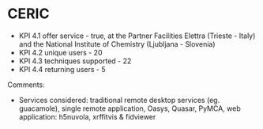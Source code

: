 # CERIC

- KPI 4.1 offer service          -   true, at the Partner Facilities Elettra (Trieste - Italy) and the National Institute of Chemistry (Ljubljana - Slovenia)
- KPI 4.2 unique users           -   20
- KPI 4.3 techniques supported   -   22
- KPI 4.4 returning users        -   5

Comments:

- Services considered: traditional remote desktop services (eg. guacamole), single remote application, Oasys, Quasar, PyMCA, web application: h5nuvola, xrffitvis & fidviewer
